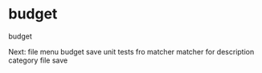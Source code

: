 # budget
budget

Next:
file menu budget save
unit tests fro matcher
matcher for description
category file save

